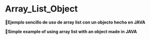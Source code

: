 # Array_List_Object
📌**Ejemplo sencillo de uso de array list con un objecto hecho en JAVA**

📌**Simple example of using array list with an object made in JAVA**
